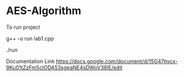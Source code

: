 # AES-Algorithm
 To run project
 
 g++ -o run lab1.cpp 
 
 ./run
 
 Documentation Link
https://docs.google.com/document/d/15G47hvcx-9Ku01tZzFm5cIODA53sgeaNE4sDWoV38IE/edit
